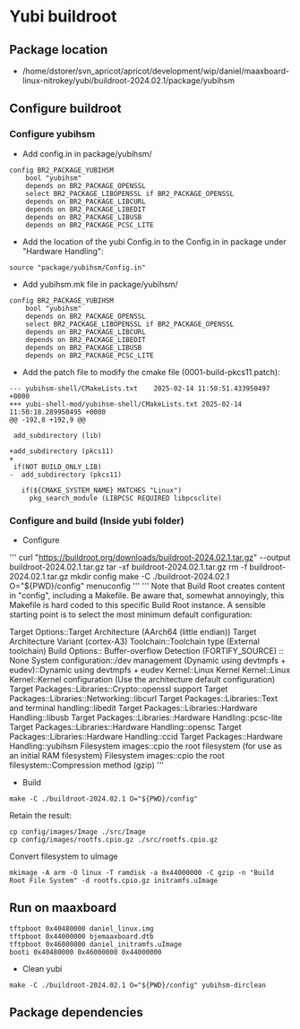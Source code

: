 # Yubi buildroot

## Package location 

- /home/dstorer/svn_apricot/apricot/development/wip/daniel/maaxboard-linux-nitrokey/yubi/buildroot-2024.02.1/package/yubihsm

## Configure buildroot

### Configure yubihsm

- Add config.in in package/yubihsm/

```
config BR2_PACKAGE_YUBIHSM
	bool "yubihsm"
	depends on BR2_PACKAGE_OPENSSL
	select BR2_PACKAGE_LIBOPENSSL if BR2_PACKAGE_OPENSSL
	depends on BR2_PACKAGE_LIBCURL
	depends on BR2_PACKAGE_LIBEDIT
	depends on BR2_PACKAGE_LIBUSB
	depends on BR2_PACKAGE_PCSC_LITE
```

- Add the location of the yubi Config.in to the Config.in in package under "Hardware Handling":
```
source "package/yubihsm/Config.in"
```

- Add yubihsm.mk file in package/yubihsm/
```
config BR2_PACKAGE_YUBIHSM
	bool "yubihsm"
	depends on BR2_PACKAGE_OPENSSL
	select BR2_PACKAGE_LIBOPENSSL if BR2_PACKAGE_OPENSSL
	depends on BR2_PACKAGE_LIBCURL
	depends on BR2_PACKAGE_LIBEDIT
	depends on BR2_PACKAGE_LIBUSB
	depends on BR2_PACKAGE_PCSC_LITE
```

- Add the patch file to modify the cmake file (0001-build-pkcs11.patch):
```
--- yubihsm-shell/CMakeLists.txt	2025-02-14 11:50:51.433950497 +0000
+++ yubi-shell-mod/yubihsm-shell/CMakeLists.txt	2025-02-14 11:50:18.289950495 +0000
@@ -192,8 +192,9 @@
 
 add_subdirectory (lib)
 
+add_subdirectory (pkcs11)
+
 if(NOT BUILD_ONLY_LIB)
-  add_subdirectory (pkcs11)
 
   if(${CMAKE_SYSTEM_NAME} MATCHES "Linux")
     pkg_search_module (LIBPCSC REQUIRED libpcsclite)
```

### Configure and build (Inside yubi folder)
- Configure

'''
curl "https://buildroot.org/downloads/buildroot-2024.02.1.tar.gz" --output buildroot-2024.02.1.tar.gz
tar -xf buildroot-2024.02.1.tar.gz
rm -f buildroot-2024.02.1.tar.gz
mkdir config
make -C ./buildroot-2024.02.1 O="${PWD}/config" menuconfig
'''
'''
Note that Build Root creates content in "config", including a Makefile. Be aware that, somewhat annoyingly, this Makefile is hard coded to this specific Build Root instance. A sensible starting point is to select the most minimum default configuration:

Target Options::Target Architecture (AArch64 (little endian))
Target Architecture Variant (cortex-A3)
Toolchain::Toolchain type (External toolchain)
Build Options:: Buffer-overflow Detection (FORTIFY_SOURCE) :: None
System configuration::/dev management (Dynamic using devtmpfs + eudev)::Dynamic using devtmpfs + eudev
Kernel::Linux Kernel
Kernel::Linux Kernel::Kernel configuration (Use the architecture default configuration)
Target Packages::Libraries::Crypto::openssl support
Target Packages::Libraries::Networking::libcurl
Target Packages::Libraries::Text and terminal handling::libedit
Target Packages::Libraries::Hardware Handling::libusb
Target Packages::Libraries::Hardware Handling::pcsc-lite
Target Packages::Libraries::Hardware Handling::opensc
Target Packages::Libraries::Hardware Handling::ccid
Target Packages::Hardware Handling::yubihsm
Filesystem images::cpio the root filesystem (for use as an initial RAM filesystem)
Filesystem images::cpio the root filesystem::Compression method (gzip)
'''
- Build
```
make -C ./buildroot-2024.02.1 O="${PWD}/config"
```

Retain the result:
```
cp config/images/Image ./src/Image
cp config/images/rootfs.cpio.gz ./src/rootfs.cpio.gz
```

Convert filesystem to uImage
```
mkimage -A arm -O linux -T ramdisk -a 0x44000000 -C gzip -n "Build Root File System" -d rootfs.cpio.gz initramfs.uImage
```

## Run on maaxboard
```
tftpboot 0x40480000 daniel_linux.img
tftpboot 0x44000000 bjemaaxboard.dtb
tftpboot 0x46000000 daniel_initramfs.uImage
booti 0x40480000 0x46000000 0x44000000
```

- Clean yubi
```
make -C ./buildroot-2024.02.1 O="${PWD}/config" yubihsm-dirclean
```

## Package dependencies 

